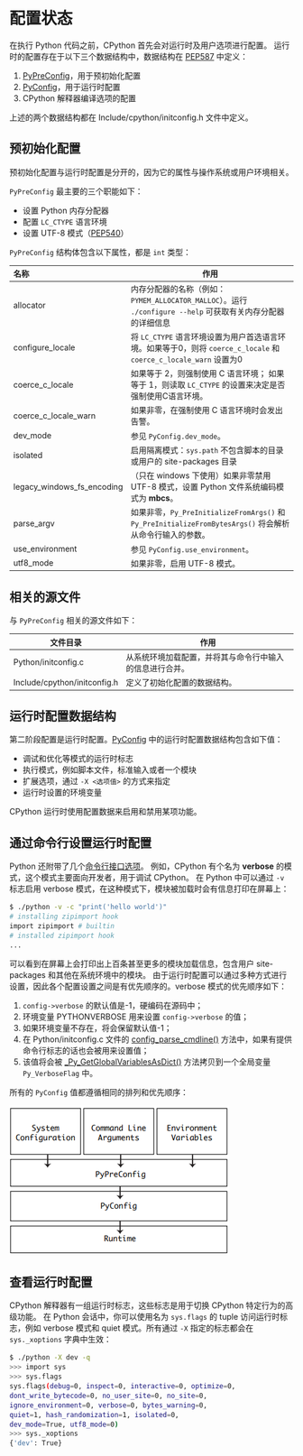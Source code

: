 # 配置状态

在执行 Python 代码之前，CPython 首先会对运行时及用户选项进行配置。
运行时的配置存在于以下三个数据结构中，数据结构在 [PEP587](https://peps.python.org/pep-0587/) 中定义：

1.  [PyPreConfig](https://github.com/python/cpython/blob/v3.9.0b1/Include/cpython/initconfig.h#L125)，用于预初始化配置
2.  [PyConfig](https://github.com/python/cpython/blob/v3.9.0b1/Include/cpython/initconfig.h#L416)，用于运行时配置
3.  CPython 解释器编译选项的配置

上述的两个数据结构都在 Include/cpython/initconfig.h 文件中定义。

## 预初始化配置

预初始化配置与运行时配置是分开的，因为它的属性与操作系统或用户环境相关。

`PyPreConfig` 最主要的三个职能如下：

- 设置 Python 内存分配器
- 配置 `LC_CTYPE` 语言环境
- 设置 UTF-8 模式（[PEP540](https://www.python.org/dev/peps/pep-0540/)）

`PyPreConfig` 结构体包含以下属性，都是 `int` 类型：

| 名称                       | 作用                                                         |
| :------------------------- | ------------------------------------------------------------ |
| allocator                  | 内存分配器的名称（例如：`PYMEM_ALLOCATOR_MALLOC`）。运行 `./configure --help` 可获取有关内存分配器的详细信息 |
| configure_locale           | 将 `LC_CTYPE` 语言环境设置为用户首选语言环境。如果等于0，则将 `coerce_c_locale` 和 `coerce_c_locale_warn` 设置为0 |
| coerce_c_locale            | 如果等于 2，则强制使用 C 语言环境； 如果等于 1，则读取 `LC_CTYPE` 的设置来决定是否强制使用C语言环境。 |
| coerce_c_locale_warn       | 如果非零，在强制使用 C 语言环境时会发出告警。                |
| dev_mode                   | 参见 `PyConfig.dev_mode`。                                     |
| isolated                   | 启用隔离模式：`sys.path` 不包含脚本的目录或用户的 site-packages 目录 |
| legacy_windows_fs_encoding | （只在 windows 下使用）如果非零禁用 UTF-8 模式，设置 Python 文件系统编码模式为 **mbcs**。 |
| parse_argv                 | 如果非零，`Py_PreInitializeFromArgs()` 和 `Py_PreInitializeFromBytesArgs()` 将会解析从命令行输入的参数。 |
| use_environment            | 参见 `PyConfig.use_environment`。                              |
| utf8_mode                  | 如果非零，启用 UTF-8 模式。                                  |



## 相关的源文件

与 `PyPreConfig` 相关的源文件如下：

| 文件目录                     | 作用                                                     |
| ---------------------------- | -------------------------------------------------------- |
| Python/initconfig.c          | 从系统环境加载配置，并将其与命令行中输入的信息进行合并。 |
| Include/cpython/initconfig.h | 定义了初始化配置的数据结构。                             |



## 运行时配置数据结构

第二阶段配置是运行时配置。[PyConfig](https://github.com/python/cpython/blob/v3.9.0b1/Include/cpython/initconfig.h#L416) 中的运行时配置数据结构包含如下值：

- 调试和优化等模式的运行时标志
- 执行模式，例如脚本文件，标准输入或者一个模块
- 扩展选项，通过 `-X <选项值>` 的方式来指定
- 运行时设置的环境变量

CPython 运行时使用配置数据来启用和禁用某项功能。

## 通过命令行设置运行时配置

Python 还附带了几个[命令行接口选项](https://docs.python.org/3/using/cmdline.html)。
例如，CPython 有个名为 **verbose** 的模式，这个模式主要面向开发者，用于调试 CPython。
在 Python 中可以通过 `-v` 标志启用 verbose 模式，在这种模式下，模块被加载时会有信息打印在屏幕上：

```bash
$ ./python -v -c "print('hello world')"
# installing zipimport hook
import zipimport # builtin
# installed zipimport hook
...
```

可以看到在屏幕上会打印出上百条甚至更多的模块加载信息，包含用户 site-packages 和其他在系统环境中的模块。
由于运行时配置可以通过多种方式进行设置，因此各个配置设置之间是有优先顺序的。verbose 模式的优先顺序如下：

1. `config->verbose` 的默认值是-1，硬编码在源码中；
2. 环境变量 PYTHONVERBOSE 用来设置 `config->verbose` 的值；
3. 如果环境变量不存在，将会保留默认值-1；
4. 在 Python/initconfig.c 文件的 [config_parse_cmdline()](https://github.com/python/cpython/blob/v3.9.0b1/Python/initconfig.c#L1875) 方法中，如果有提供命令行标志的话也会被用来设置值；
5. 该值将会被 [_Py_GetGlobalVariablesAsDict()](https://github.com/python/cpython/blob/v3.9.0b1/Python/initconfig.c#L167) 方法拷贝到一个全局变量 `Py_VerboseFlag` 中。

所有的 `PyConfig` 值都遵循相同的排列和优先顺序：

![图6.1.1 运行时配置顺序](<../.gitbook/assets/图6.1.1 运行时配置顺序.png>)

## 查看运行时配置

CPython 解释器有一组运行时标志，这些标志是用于切换 CPython 特定行为的高级功能。 在 Python 会话中，你可以使用名为 `sys.flags` 的 tuple 访问运行时标志，例如 verbose 模式和 quiet 模式。所有通过 `-X` 指定的标志都会在 `sys._xoptions` 字典中生效：

```bash
$ ./python -X dev -q
>>> import sys
>>> sys.flags
sys.flags(debug=0, inspect=0, interactive=0, optimize=0,
dont_write_bytecode=0, no_user_site=0, no_site=0,
ignore_environment=0, verbose=0, bytes_warning=0,
quiet=1, hash_randomization=1, isolated=0,
dev_mode=True, utf8_mode=0)
>>> sys._xoptions
{'dev': True}
```
